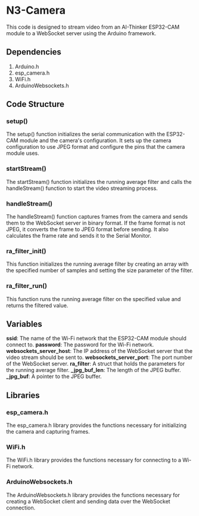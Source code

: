 # N3-Camera

This code is designed to stream video from an AI-Thinker ESP32-CAM module to a WebSocket server using the Arduino framework.

## Dependencies

1. Arduino.h
2. esp_camera.h
3. WiFi.h
4. ArduinoWebsockets.h

## Code Structure

### setup()

The setup() function initializes the serial communication with the ESP32-CAM module and the camera's configuration. It sets up the camera configuration to use JPEG format and configure the pins that the camera module uses.

### startStream()

The startStream() function initializes the running average filter and calls the handleStream() function to start the video streaming process.

### handleStream()

The handleStream() function captures frames from the camera and sends them to the WebSocket server in binary format. If the frame format is not JPEG, it converts the frame to JPEG format before sending. It also calculates the frame rate and sends it to the Serial Monitor.

### ra_filter_init()

This function initializes the running average filter by creating an array with the specified number of samples and setting the size parameter of the filter.

### ra_filter_run()

This function runs the running average filter on the specified value and returns the filtered value.

## Variables

**ssid**: The name of the Wi-Fi network that the ESP32-CAM module should connect to.
**password**: The password for the Wi-Fi network.
**websockets_server_host**: The IP address of the WebSocket server that the video stream should be sent to.
**websockets_server_port**: The port number of the WebSocket server.
**ra_filter**: A struct that holds the parameters for the running average filter.
**_jpg_buf_len**: The length of the JPEG buffer.
**_jpg_buf**: A pointer to the JPEG buffer.

## Libraries

### esp_camera.h

The esp_camera.h library provides the functions necessary for initializing the camera and capturing frames.

### WiFi.h

The WiFi.h library provides the functions necessary for connecting to a Wi-Fi network.

### ArduinoWebsockets.h

The ArduinoWebsockets.h library provides the functions necessary for creating a WebSocket client and sending data over the WebSocket connection.
